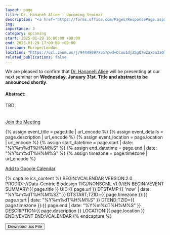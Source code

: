 ```yaml
---
layout: page
title: Dr. Hananeh Aliee - Upcoming Seminar
description: "<a href='https://forms.office.com/Pages/ResponsePage.aspx?id=p_SVQ1XklU-Knx-672OE-fR6PcyyBV1JuragBENwKPJURU9FMTVWUTA3Q0VERTNVMUU2TFpBTzBaRyQlQCN0PWcu' target='_blank'>Subscribe</a> to our seminar series for Zoom meeting passwords."
img: 
importance: 3
category: upcoming
start: 2025-01-29 16:00:00 +00:00
end: 2025-01-29 17:00:00 +00:00
timezone: Europe/London
location: "https://ucl.zoom.us/j/94449097755?pwd=Ocuu1djZ5gQ7wZaxoa3aQlooaU9CAH.1"  # Replace with your actual Google Meet link
related_publications: false
---
```


We are pleased to confirm that [Dr. Hananeh Aliee](https://scholar.google.de/citations?user=g44oSnYAAAAJ&hl=en) will be presenting at our next seminar on **Wednesday, January 31st**. **Title and abstract to be announced shortly**.

#### Abstract:

TBD

<div style="margin-top: 35px;"></div>

<!-- Meeting Link Button -->
<a href="{{ page.location }}" target="_blank" class="btn btn-primary">Join the Meeting</a>

<!-- Calendar Buttons -->
{% assign event_title = page.title | url_encode %}
{% assign event_details = page.description | url_encode %}
{% assign event_location = page.location | url_encode %}
{% assign start_datetime = page.start | date: "%Y%m%dT%H%M%S" %}
{% assign end_datetime = page.end | date: "%Y%m%dT%H%M%S" %}
{% assign timezone = page.timezone | url_encode %}

<a href="https://calendar.google.com/calendar/render?action=TEMPLATE&text={{ event_title }}&dates={{ start_datetime }}/{{ end_datetime }}&details={{ event_details }}&location={{ event_location }}&ctz={{ timezone }}" target="_blank" class="btn btn-primary">Add to Google Calendar</a>

<!-- Capture .ics Content -->
{% capture ics_content %}
BEGIN:VCALENDAR
VERSION:2.0
PRODID:-//Data-Centric Biodesign TIG//NONSGML v1.0//EN
BEGIN:VEVENT
SUMMARY:{{ page.title }}
UID:{{ page.url }}
DTSTAMP:{{ 'now' | date: "%Y%m%dT%H%M%SZ" }}
DTSTART;TZID={{ page.timezone }}:{{ page.start | date: "%Y%m%dT%H%M%S" }}
DTEND;TZID={{ page.timezone }}:{{ page.end | date: "%Y%m%dT%H%M%S" }}
DESCRIPTION:{{ page.description }}
LOCATION:{{ page.location }}
END:VEVENT
END:VCALENDAR
{% endcapture %}

<!-- Download .ics File Button -->
<button class="btn btn-secondary" onclick="downloadICS()">Download .ics File</button>

<!-- JavaScript Function -->
<script>
  function downloadICS() {
    var icsContent = {{ ics_content | jsonify }};
    var blob = new Blob([icsContent], { type: 'text/calendar;charset=utf-8' });
    var link = document.createElement('a');
    link.href = URL.createObjectURL(blob);
    link.download = 'event.ics';
    document.body.appendChild(link);
    link.click();
    document.body.removeChild(link);
  }
</script>

